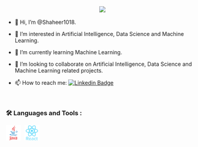 <div id="header" align="center">
  <img src="https://media.giphy.com/media/M9gbBd9nbDrOTu1Mqx/giphy.gif" width="100"/>
</div>

- 👋 Hi, I’m @Shaheer1018.
- 👀 I’m interested in Artificial Intelligence, Data Science and Machine Learning.
- 🌱 I’m currently learning Machine Learning.
- 💞️ I’m looking to collaborate on Artificial Intelligence, Data Science and Machine Learning related projects.
- 📫 How to reach me: [![Linkedin Badge](https://img.shields.io/badge/-Shaheer-blue?style=flat&logo=Linkedin&logoColor=white)](https://www.linkedin.com/in/shaheer1018/)

  <!---
  <div id="badges">
  <a href="https://www.linkedin.com/in/shaheer1018/">
  <img src="https://img.shields.io/badge/LinkedIn-blue?style=for-the-badge&logo=linkedin&logoColor=white" alt="LinkedIn Badge"/>
  </a>
  </div>
  --->
<img src="https://komarev.com/ghpvc/?username=your-github-username&style=flat-square&color=blue" alt=""/>

      
### :hammer_and_wrench: Languages and Tools :

<div>
  <img src="https://github.com/devicons/devicon/blob/master/icons/java/java-original-wordmark.svg" title="Java" alt="Java" width="40" height="40"/>&nbsp;
  <img src="https://github.com/devicons/devicon/blob/master/icons/react/react-original-wordmark.svg" title="React" alt="React" width="40" height="40"/>&nbsp;



<!---
Shaheer301910/Shaheer301910 is a ✨ special ✨ repository because its `README.md` (this file) appears on your GitHub profile.
You can click the Preview link to take a look at your changes.
--->
